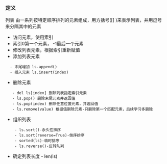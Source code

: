 ### 定义

列表 由一系列按特定顺序排列的元素组成，用方括号([] )来表示列表，并用逗号来分隔其中的元素

- 访问元素，使用索引
- 索引0第一个元素， -1最后一个元素
- 修改列表元素，根据索引重新赋值
- 添加列表元素
````
  - 末尾增加 ls.append()
  - 插入元素 ls.insert(index)
````
- 删除元素
 ````
    - del ls[index] 删除列表指定索引元素
    - ls.pop() 删除末尾元素并返回值
    - ls.pop(index) 删除任意位置元素，并返回值
    - ls.remove(value) 根据值删除元素-只删除第一个匹配元素，后续学习多删除
 ````
 
 - 组织列表
 
````
    - ls.sort()-永久性排序
    - ls.sort(reverse=True)-倒序排序
    - sorted(ls)-临时排序
    - ls.reverse()-反转队列

````

- 确定列表长度 - len(ls)
